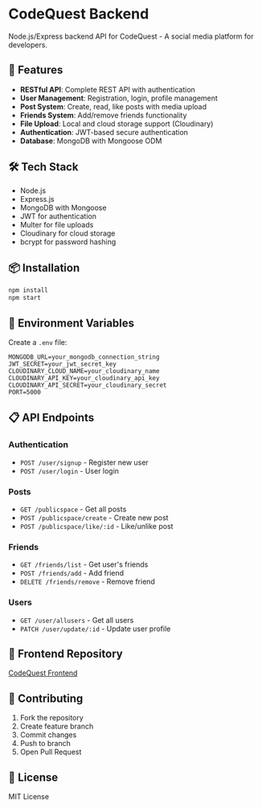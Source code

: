 # CodeQuest Backend

Node.js/Express backend API for CodeQuest - A social media platform for developers.

## 🚀 Features

- **RESTful API**: Complete REST API with authentication
- **User Management**: Registration, login, profile management
- **Post System**: Create, read, like posts with media upload
- **Friends System**: Add/remove friends functionality
- **File Upload**: Local and cloud storage support (Cloudinary)
- **Authentication**: JWT-based secure authentication
- **Database**: MongoDB with Mongoose ODM

## 🛠️ Tech Stack

- Node.js
- Express.js
- MongoDB with Mongoose
- JWT for authentication
- Multer for file uploads
- Cloudinary for cloud storage
- bcrypt for password hashing

## 📦 Installation

```bash
npm install
npm start
```

## 🔧 Environment Variables

Create a `.env` file:

```env
MONGODB_URL=your_mongodb_connection_string
JWT_SECRET=your_jwt_secret_key
CLOUDINARY_CLOUD_NAME=your_cloudinary_name
CLOUDINARY_API_KEY=your_cloudinary_api_key
CLOUDINARY_API_SECRET=your_cloudinary_secret
PORT=5000
```

## 📋 API Endpoints

### Authentication
- `POST /user/signup` - Register new user
- `POST /user/login` - User login

### Posts
- `GET /publicspace` - Get all posts
- `POST /publicspace/create` - Create new post
- `POST /publicspace/like/:id` - Like/unlike post

### Friends
- `GET /friends/list` - Get user's friends
- `POST /friends/add` - Add friend
- `DELETE /friends/remove` - Remove friend

### Users
- `GET /user/allusers` - Get all users
- `PATCH /user/update/:id` - Update user profile

## 🔗 Frontend Repository

[CodeQuest Frontend](https://github.com/HitenKatariya/codequest-frontend)

## 🤝 Contributing

1. Fork the repository
2. Create feature branch
3. Commit changes
4. Push to branch
5. Open Pull Request

## 📄 License

MIT License
